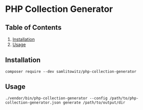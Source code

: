 # PHP Collection Generator
## Table of Contents
1. [Installation](#installation)
1. [Usage](#usage)

## Installation
```shell
composer require --dev samlitowitz/php-collection-generator
```

## Usage
```shell
./vendor/bin/php-collection-generator --config /path/to/php-collection-generator.json generate /path/to/output/dir
```
